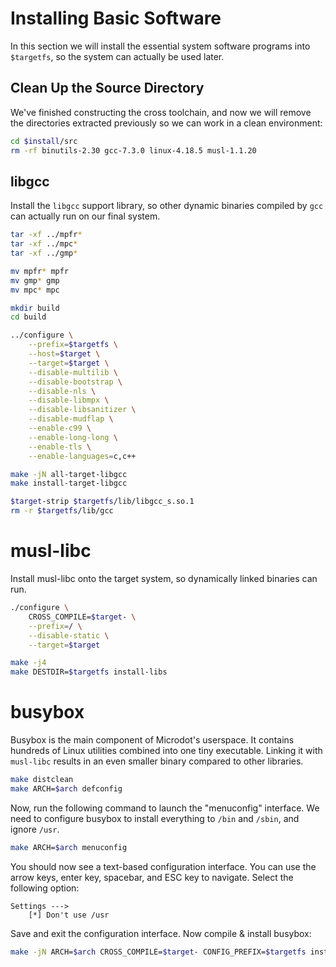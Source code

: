 # Installing Basic Software

In this section we will install the essential system software programs into
`$targetfs`, so the system can actually be used later.

## Clean Up the Source Directory

We've finished constructing the cross toolchain, and now we will remove the
directories extracted previously so we can work in a clean environment:

```bash
cd $install/src
rm -rf binutils-2.30 gcc-7.3.0 linux-4.18.5 musl-1.1.20
```

## libgcc

Install the `libgcc` support library, so other dynamic binaries compiled by
`gcc` can actually run on our final system.

```bash
tar -xf ../mpfr*
tar -xf ../mpc*
tar -xf ../gmp*

mv mpfr* mpfr
mv gmp* gmp
mv mpc* mpc

mkdir build
cd build

../configure \
	--prefix=$targetfs \
	--host=$target \
	--target=$target \
	--disable-multilib \
	--disable-bootstrap \
	--disable-nls \
	--disable-libmpx \
	--disable-libsanitizer \
	--disable-mudflap \
	--enable-c99 \
	--enable-long-long \
	--enable-tls \
	--enable-languages=c,c++

make -jN all-target-libgcc	
make install-target-libgcc

$target-strip $targetfs/lib/libgcc_s.so.1
rm -r $targetfs/lib/gcc
```

# musl-libc

Install musl-libc onto the target system, so dynamically linked binaries can
run.

```bash
./configure \
	CROSS_COMPILE=$target- \
	--prefix=/ \
	--disable-static \
	--target=$target

make -j4
make DESTDIR=$targetfs install-libs
```

# busybox

Busybox is the main component of Microdot's userspace. It contains hundreds of
Linux utilities combined into one tiny executable. Linking it with `musl-libc`
results in an even smaller binary compared to other libraries.

```bash
make distclean
make ARCH=$arch defconfig

```

Now, run the following command to launch the "menuconfig" interface. We need to
configure busybox to install everything to `/bin` and `/sbin`, and ignore `/usr`.

```bash
make ARCH=$arch menuconfig
```

You should now see a text-based configuration interface. You can use the arrow keys,
enter key, spacebar, and ESC key to navigate. Select the following option:
```
Settings --->
	[*] Don't use /usr
```

Save and exit the configuration interface. Now compile & install busybox:

```bash
make -jN ARCH=$arch CROSS_COMPILE=$target- CONFIG_PREFIX=$targetfs install
```








